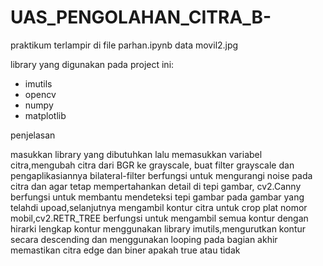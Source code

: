 # UAS_PENGOLAHAN_CITRA_B-
praktikum terlampir di file parhan.ipynb data movil2.jpg

library yang digunakan pada project ini:

- imutils
- opencv
- numpy
- matplotlib
                                                             
penjelasan

masukkan library yang dibutuhkan lalu memasukkan variabel citra,mengubah citra dari BGR ke grayscale,
buat filter grayscale dan pengaplikasiannya bilateral-filter berfungsi untuk mengurangi noise pada citra dan agar tetap mempertahankan detail di tepi gambar, cv2.Canny berfungsi untuk membantu mendeteksi tepi gambar pada gambar yang telahdi upoad,selanjutnya mengambil kontur citra untuk crop plat nomor mobil,cv2.RETR_TREE berfungsi untuk mengambil semua kontur dengan hirarki lengkap
kontur menggunakan library imutils,mengurutkan kontur secara descending dan menggunakan looping pada bagian akhir memastikan citra edge dan biner apakah true atau tidak
